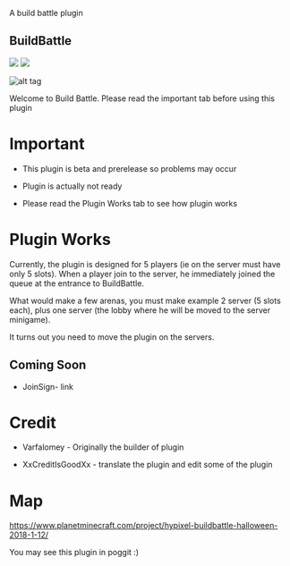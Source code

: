 A build battle plugin 

## BuildBattle

[![](https://poggit.pmmp.io/shield.state/MasterBuilders)](https://poggit.pmmp.io/p/MasterBuilders)
<a href="https://poggit.pmmp.io/p/MasterBuilders"><img src="https://poggit.pmmp.io/shield.state/MasterBuilders"></a>


![alt tag](http://i.imgur.com/PypKcDt.png)

Welcome to Build Battle. Please read the important tab before using this plugin

# Important

* This plugin is beta and prerelease so problems may occur

* Plugin is actually not ready 

* Please read the Plugin Works tab to see how plugin works

# Plugin Works

Currently, the plugin is designed for 5 players (ie on the server must have only 5 slots). When a player join to the server, he immediately joined the queue at the entrance to BuildBattle.

What would make a few arenas, you must make example 2 server (5 slots each), plus one server (the lobby where he will be moved to the server minigame).

It turns out you need to move the plugin on the servers.

## Coming Soon 


* JoinSign- link


# Credit

* Varfalomey - Originally the builder of plugin

* XxCreditIsGoodXx - translate the plugin and edit some of the plugin


# Map

https://www.planetminecraft.com/project/hypixel-buildbattle-halloween-2018-1-12/

You may see this plugin in poggit :)
